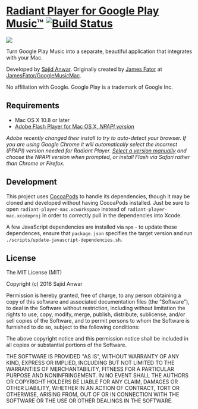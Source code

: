 [Radiant Player for Google Play Music™][1] [![Build Status](https://travis-ci.org/radiant-player/radiant-player-mac.svg)](https://travis-ci.org/radiant-player/radiant-player-mac)
=========================

![](https://raw.githubusercontent.com/radiant-player/radiant-player-mac/master/website/images/styles/google.png)

Turn Google Play Music into a separate, beautiful application that integrates with your Mac.

Developed by [Sajid Anwar][2]. Originally created by [James Fator][3] at [JamesFator/GoogleMusicMac][4].

No affiliation with Google. Google Play is a trademark of Google Inc.

[1]: http://kbhomes.github.io/radiant-player-mac/
[2]: https://github.com/kbhomes/
[3]: http://jamesfator.com/
[4]: https://github.com/JamesFator/GoogleMusicMac

Requirements
------------

* Mac OS X 10.8 or later
* [Adobe Flash Player for Mac OS X, _NPAPI version_][5]

[5]: https://get.adobe.com/flashplayer/

_Adobe recently changed their install to try to auto-detect your browser. If you are using Google Chrome it will automatically select the incorrect (PPAPI) version needed for Radiant Player. [Select a version manually][6] and choose the NPAPI version when prompted, or install Flash via Safari rather than Chrome or Firefox._

[6]: https://get.adobe.com/flashplayer/otherversions/

Development
-----------

This project uses [CocoaPods][7] to handle its dependencies, though it may be cloned
and developed without having CocoaPods installed. Just be sure to open
`radiant-player-mac.xcworkspace` instead of `radiant-player-mac.xcodeproj` in order to
correctly pull in the dependencies into Xcode.

A few JavaScript dependencies are installed via `npm` - to update these dependences, ensure that `package.json` specifies the target version and run `./scripts/update-javascript-dependencies.sh`.

[7]: http://cocoapods.org/

License
-------

The MIT License (MIT)

Copyright (c) 2016 Sajid Anwar

Permission is hereby granted, free of charge, to any person obtaining a copy of
this software and associated documentation files (the "Software"), to deal in
the Software without restriction, including without limitation the rights to
use, copy, modify, merge, publish, distribute, sublicense, and/or sell copies of
the Software, and to permit persons to whom the Software is furnished to do so,
subject to the following conditions:

The above copyright notice and this permission notice shall be included in all
copies or substantial portions of the Software.

THE SOFTWARE IS PROVIDED "AS IS", WITHOUT WARRANTY OF ANY KIND, EXPRESS OR
IMPLIED, INCLUDING BUT NOT LIMITED TO THE WARRANTIES OF MERCHANTABILITY, FITNESS
FOR A PARTICULAR PURPOSE AND NONINFRINGEMENT. IN NO EVENT SHALL THE AUTHORS OR
COPYRIGHT HOLDERS BE LIABLE FOR ANY CLAIM, DAMAGES OR OTHER LIABILITY, WHETHER
IN AN ACTION OF CONTRACT, TORT OR OTHERWISE, ARISING FROM, OUT OF OR IN
CONNECTION WITH THE SOFTWARE OR THE USE OR OTHER DEALINGS IN THE SOFTWARE.
